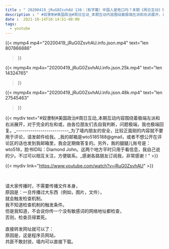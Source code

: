 ```yaml
---
title : " 20200419_jRuG0ZsvhAU 138：（有字幕）中国人是牲口吗？本期《周日互动》现完美登场，看完不后悔！ "
description : " #奴隶制#美国政治#周日互动_本期互动内容围绕着极端左派和右派展开，对于完全的左和或，由各位朋友们去自我判断，问题极端，我也极端回复。_--------------------------_为了墙内朋友的安全，比较正面刚的内容就不要用于评论，请发邮件给我。_我的邮箱是wto5185188@gmail，或者不想公开在评论区的话也发到我邮箱里，我会定期做答复的。另外，我的腿腿儿账号是：wto518，脸书ID叫：Diamond John。这两个地方平时只用于看信息，我自己说的少。不过可以相互关注，方便联系。_感谢各路朋友订阅我，非常感谢！ "
date :  2021-10-14T10:14:51-08:00
tags:
  - youtube
---
```


{{< mymp4 mp4="20200419_jRuG0ZsvhAU.info.json.mp4" 
text="len 807866886"
>}}

{{< mymp4x  mp4x="20200419_jRuG0ZsvhAU.info.json.25k.mp4"
text="len 14324765"
>}}

{{< mymp4x  mp4x="20200419_jRuG0ZsvhAU.info.json.48k.mp4"
text="len 27545463"
>}}


{{< mydiv text="#奴隶制#美国政治#周日互动_本期互动内容围绕着极端左派和右派展开，对于完全的左和或，由各位朋友们去自我判断，问题极端，我也极端回复。_--------------------------_为了墙内朋友的安全，比较正面刚的内容就不要用于评论，请发邮件给我。_我的邮箱是wto5185188@gmail，或者不想公开在评论区的话也发到我邮箱里，我会定期做答复的。另外，我的腿腿儿账号是：wto518，脸书ID叫：Diamond John。这两个地方平时只用于看信息，我自己说的少。不过可以相互关注，方便联系。_感谢各路朋友订阅我，非常感谢！" >}}
<br>

{{< mydiv link="https://www.youtube.com/watch?v=jRuG0ZsvhAU" >}}


<br>

请大家传播时，不需要传播文件本身，<br>
原因是：一旦传播过大东西（例如，图片，文件），<br>
就会触发检查机制。<br>
我不知道检查机制的触发条件。<br>
但是我知道，不会说你传一个没有敏感词的网络地址都检查，<br>
否则，检查员得累死。<br><br>
直接转发网址就可以了：<br>
原因是，这是程序员网站，<br>
共匪不敢封锁，墙内可以直接下载。


